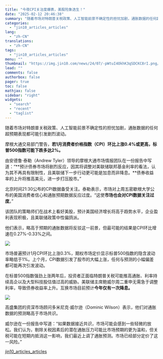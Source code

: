```yaml
---
title: "今夜CPI关注度爆表，美股险象迭生！"
date: "2025-02-12 20:46:38"
summary: "随着市场对特朗普关税政策、人工智能前景不确定性的担忧加剧，通胀数据的任何超预期表现都可能引发剧烈波动..."
categories:
  - "jin10_articles_articles"
lang:
  - "zh-CN"
translations:
  - "zh-CN"
tags:
  - "jin10_articles_articles"
menu: ""
thumbnail: "https://img.jin10.com/news/24/07/-pWtuI4OkhK3qSDCKC8rI.png/lite"
lead: ""
comments: false
authorbox: false
pager: true
toc: false
mathjax: false
sidebar: "right"
widgets:
  - "search"
  - "recent"
  - "taglist"
---
```


随着市场对特朗普关税政策、人工智能前景不确定性的担忧加剧，通胀数据的任何超预期表现都可能引发剧烈波动。

摩根大通交易部门警告，**若1月消费者价格指数（CPI）环比上涨0.4%或更高，标普500指数可能下跌多达2%。**

由安德鲁·泰勒（Andrew Tyler）领导的摩根大通市场情报团队在一份报告中写道：“**预计债券市场将剧烈反应，因其将调整对美联储联邦基金利率的看法，认为其不再具有限制性，且美联储下一步行动更可能是加息而非降息。**债券收益率的上升将推高美元，进一步打压股市。”

北京时间21:30公布的CPI数据备受关注。泰勒表示，市场对上周五密歇根大学公布的美国消费者信心和通胀预期数据反应过度。“这使**市场也会对CPI数据关注过度**。”

该团队的策略师们在战术上看好美股，预计美国经济增长将高于趋势水平，企业盈利表现积极，且美联储政策中性偏鸽派。

他们表示，略高于预期的通胀数据将反驳这一前景，但最可能的结果是CPI环比增速在0.27%-0.33%之间。

![](https://img.jin10.com/news/25/02/i3o4D_a95kTUA9IonequQ.png)




市场普遍预计1月CPI环比上涨0.3%，期权市场定价显示标普500指数的隐含波动率略低于1%。上个月，CPI数据引发了股市的大幅上涨，任何与预测的小幅偏差都可能再次引发波动。

在标普500指数强劲上涨两年后，投资者正面临特朗普关税可能推高通胀、利率持续高企以及大型科技股估值过高的威胁。美联储主席鲍威尔周二重申无需急于调整利率，导致债券收益率上升。互换市场目前预计**今年仅有一次降息。**

![](https://img.jin10.com/news/25/02/eF2hgxbA8HeIltbBUdfJZ.png)




高盛集团的资深市场顾问多米尼克·威尔逊（Dominic Wilson）表示，他们对通胀数据的预测略高于市场共识。

威尔逊在一份报告中写道：“如果数据接近共识，市场可能会感到一些轻微的放松。我们认为，剔除关税因素后的潜在通胀压力可能比市场预期的更为温和，但关税可能在短期内抵消这一影响，我们最近上调了通胀预测。市场已经部分定价了这一风险。”

[jin10_articles_articles](https://xnews.jin10.com/details/162927)
